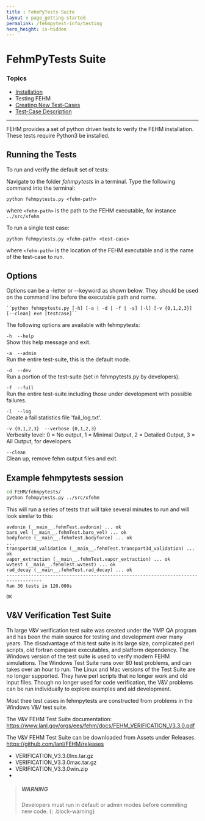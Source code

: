```yaml
---
title : FehmPyTests Suite
layout : page_getting-started
permalink: /fehmpytest-info/testing
hero_height: is-hidden
---
```


# FehmPyTests Suite

### Topics

* [Installation](install.md)
* Testing FEHM
* [Creating New Test-Cases](newtest.md)
* [Test-Case Description](testdesc.md)

---



FEHM provides a set of python driven tests to verify the FEHM installation. These tests require Python3 be installed.


## Running the Tests

To run and verify the default set of tests:

Navigate to the folder *fehmpytests* in a terminal.
Type the following command into the terminal:

   ``python fehmpytests.py <fehm-path>``
       
   where ```<fehm-path>``` is the path to the FEHM executable, for instance ```../src/xfehm```


To run a single test case:

   ``python fehmpytests.py <fehm-path> <test-case>``
     
   where ```<fehm-path>``` is the location of the FEHM executable and <test-case> is the name of the test-case to run.
   

## Options

Options can be a -letter or --keyword as shown below. They should be used on the command line before the executable path and name.

    ``python fehmpytests.py [-h] [-a | -d | -f | -s] [-l] [-v {0,1,2,3}] [--clean] exe [testcase]``
    

The following options are available with fehmpytests:


``-h  --help``               
    Show this help message and exit.
    
``-a  --admin``              
    Run the entire test-suite, this is the default mode.
    
``-d  --dev``                
    Run a portion of the test-suite (set in fehmpytests.py by developers).

``-f  --full``              
    Run the entire test-suite including those under development with possible failures.
    
``-l  --log``                
    Create a fail statistics file 'fail_log.txt'.
    
``-v {0,1,2,3}  --verbose {0,1,2,3}``    
    Verbosity level: 0 = No output, 1 = Minimal Output, 2 = Detailed Output, 3 = All Output, for developers
    
``--clean``                  
   Clean up, remove fehm output files and exit.
   

## Example fehmpytests session

```bash
cd FEHM/fehmpytests/
python fehmpytests.py ../src/xfehm

```

This will run a series of tests that will take several minutes to run and will look similar to this:

```
avdonin (__main__.fehmTest.avdonin) ... ok
baro_vel (__main__.fehmTest.baro_vel) ... ok
bodyforce (__main__.fehmTest.bodyforce) ... ok
...
transport3d_validation (__main__.fehmTest.transport3d_validation) ... ok
vapor_extraction (__main__.fehmTest.vapor_extraction) ... ok
wvtest (__main__.fehmTest.wvtest) ... ok
rad_decay (__main__.fehmTest.rad_decay) ... ok
-----------------------------------------------------------------------------------
Ran 30 tests in 120.000s

OK

```


## V&V Verification Test Suite ##

Th large V&V verification test suite was created under the YMP QA program and has been the main source for testing and development over many years. The disadvantage of this test suite is its large size, complicated perl scripts, old fortran compare executables, and platform dependency. The Windows version of the test suite is used to verify modern FEHM simulations. The Windows Test Suite runs over 80 test problems, and can takes over an hour to run. The Linux and Mac versions of the Test Suite are no longer supported. They have perl scripts that no longer work and old input files. Though no longer used for code verification, the V&V problems can be run individually to explore examples and aid development.

Most thee test cases in fehmpytests are constructed from problems in the Windows V&V test suite.

The V&V FEHM Test Suite documentation: https://www.lanl.gov/orgs/ees/fehm/docs/FEHM_VERIFICATION_V3.3.0.pdf

The V&V FEHM Test Suite can be downloaded from Assets under Releases.
https://github.com/lanl/FEHM/releases
- VERIFICATION_V3.3.0lnx.tar.gz
- VERIFICATION_V3.3.0mac.tar.gz
- VERIFICATION_V3.3.0win.zip
- 
   
> ##### WARNING
>
> Developers must run in default or admin modes before commiting new code.
{: .block-warning}





